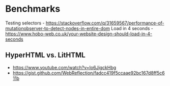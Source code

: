 # Benchmarks

Testing selectors - https://stackoverflow.com/q/31659567/performance-of-mutationobserver-to-detect-nodes-in-entire-dom
Load in 4 seconds - https://www.hobo-web.co.uk/your-website-design-should-load-in-4-seconds

## HyperHTML vs. LitHTML
  - https://www.youtube.com/watch?v=Io6JjgckHbg
  - https://gist.github.com/WebReflection/fadcc419f5ccaae92bc167d8ff5c611b
